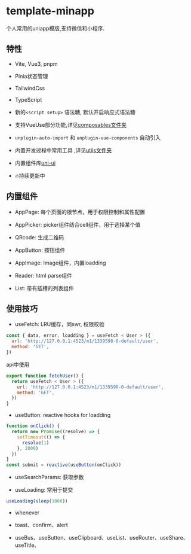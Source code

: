# template-minapp
个人常用的uniapp模版,支持微信和小程序.

## 特性
* Vite, Vue3, pnpm

* Pinia状态管理

* TailwindCss

* TypeScript

* 新的`<script setup>` 语法糖, 默认开启响应式语法糖

* 支持VueUse部分功能,详见[composables文件夹](https://github.com/Depeng0929/ktemplate-miapp-v/tree/main/src/composables)

* `unplugin-auto-import` 和 `unplugin-vue-components` 自动引入

* 内置开发过程中常用工具 ,详见[utils文件夹](https://github.com/Depeng0929/ktemplate-miapp-v/tree/main/src/utils)

* 内置组件库[uni-ui](https://uniapp.dcloud.net.cn/component/uniui/uni-ui.html)

* 🔥持续更新中

## 内置组件

* AppPage: 每个页面的根节点，用于权限控制和属性配置

* AppPicker: picker组件结合cell组件，用于选择某个值

* QRcode: 生成二维码

* AppButton: 按钮组件

* AppImage: Image组件，内置loadding

* Reader: html parse组件

* List: 带有插槽的列表组件

## 使用技巧

* useFetch: LRU缓存，同swr, 权限校验

```js
const { data, error, loadding } = useFetch < User > ({
  url: 'http://127.0.0.1:4523/m1/1339598-0-default/user',
  method: 'GET',
})
```

api中使用

```js
export function fetchUser() {
  return useFetch < User > ({
    url: 'http://127.0.0.1:4523/m1/1339598-0-default/user',
    method: 'GET',
  })
}
```


* useButton: reactive hooks for loadding

```js
function onClick() {
  return new Promise((resolve) => {
    setTimeout(() => {
      resolve(1)
    }, 2000)
  })
}
const submit = reactive(useButton(onClick))
```

* useSearchParams: 获取参数

* useLoading: 常用于提交

```js
useLoading(sleep(1000))
```

* whenever

* toast、confirm、alert

* useBus、useButton、useClipboard、useList、useRouter、useShare、useTitle、
